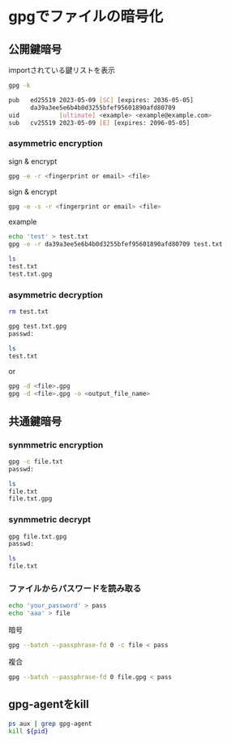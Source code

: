 # gpgでファイルの暗号化

## 公開鍵暗号

importされている鍵リストを表示

```bash
gpg -k

pub   ed25519 2023-05-09 [SC] [expires: 2036-05-05]
      da39a3ee5e6b4b0d3255bfef95601890afd80709
uid           [ultimate] <example> <example@example.com>
sub   cv25519 2023-05-09 [E] [expires: 2096-05-05]
```

### asymmetric encryption

sign & encrypt

```bash
gpg -e -r <fingerprint or email> <file>
```

sign & encrypt

```bash
gpg -e -s -r <fingerprint or email> <file>
```

example

```bash
echo 'test' > test.txt
gpg -e -r da39a3ee5e6b4b0d3255bfef95601890afd80709 test.txt

ls
test.txt
test.txt.gpg
```

### asymmetric decryption

```bash
rm test.txt

gpg test.txt.gpg
passwd:

ls
test.txt
```

or

```bash
gpg -d <file>.gpg
gpg -d <file>.gpg -o <output_file_name>
```

## 共通鍵暗号

### synmmetric encryption

```bash
gpg -c file.txt
passwd: 

ls  
file.txt
file.txt.gpg
```

### synmmetric decrypt

```bash
gpg file.txt.gpg 
passwd:

ls 
file.txt
```

### ファイルからパスワードを読み取る

```bash
echo 'your_password' > pass
echo 'aaa' > file
```

暗号

```bash
gpg --batch --passphrase-fd 0 -c file < pass
```

複合

```bash
gpg --batch --passphrase-fd 0 file.gpg < pass 
```

<!-- 
```bash
```
-->

## gpg-agentをkill

```bash
ps aux | grep gpg-agent
kill ${pid}
```
  